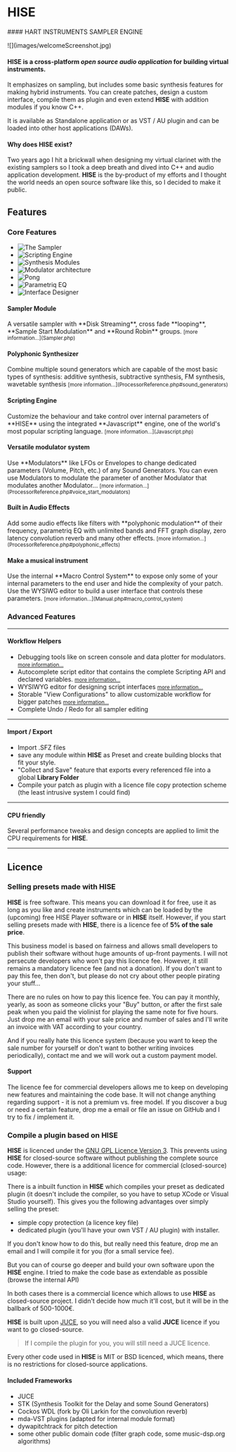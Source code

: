 <h1 id="godlike_title">HISE</h1>
#### HART INSTRUMENTS SAMPLER ENGINE

<p class="processor">![](images/welcomeScreenshot.jpg)</p>

#### HISE is a cross-platform *open source audio application* for building virtual instruments.

It emphasizes on sampling, but includes some basic synthesis features for making hybrid instruments. You can create patches, design a custom interface, compile them as plugin and even extend **HISE** with addition modules if you know C++. 

It is available as Standalone application or as VST / AU plugin and can be loaded into other host applications (DAWs).


#### Why does HISE exist?

Two years ago I hit a brickwall when designing my virtual clarinet with the existing samplers so I took a deep breath and dived into C++ and audio application development. **HISE** is the by-product of my efforts and I thought the world needs an open source software like this, so I decided to make it public.

## Features

### Core Features

<p>
<ul class="pgwSlider">
<li><img src="slider/img/sampler.png" alt="The Sampler" data-description="Versatile sampler module"></li>
    <li><img src="slider/img/scripting.png" alt="Scripting Engine" data-description="Add functionality with Javascript"></li>
    <li><img src="slider/img/fm.png" alt="Synthesis Modules" data-description="Add synthesiser modules like FM synthesis"></li>
    <li><img src="slider/img/mod.png" alt="Modulator architecture" data-description="Create a complex and nested modulation system."></li>
     <li><img src="slider/img/pong.png" alt="Pong" data-description="Rewrite your favorite video game with HISE."></li>
     <li><img src="slider/img/eq.png" alt="Parametriq EQ" data-description="Parametriq Equalizer with unlimited bands and FFT analyser."></li>
     <li><img src="slider/img/wysiwyg.png" alt="Interface Designer" data-description="Use the build in WYSIWYG editor to create user interfaces."></li>
</ul>
</p>

<div id="f1">
<h4>Sampler Module</h4>
<p>A versatile sampler with **Disk Streaming**, cross fade **looping**, **Sample Start Modulation** and **Round Robin** groups.  
<small>[more information...](Sampler.php)</small></p>
</div>

<div id="f2">
<h4>Polyphonic Synthesizer</h4>
<p>
Combine multiple sound generators which are capable of the most basic types of synthesis:  
additive synthesis, subtractive synthesis, FM synthesis, wavetable synthesis  
<small>[more information...](ProcessorReference.php#sound_generators)</small></p>
</div>

<div id="f3">
<h4>Scripting Engine</h4>
<p> Customize the behaviour and take control over internal parameters of **HISE** using the integrated **Javascript** engine, one of the world's most popular scripting language.  
<small>[more information...](Javascript.php)</small></p>
</div>

<div id="f4">
<h4>Versatile modulator system</h4>
<p>
Use **Modulators** like LFOs or Envelopes to change dedicated parameters (Volume, Pitch, etc.) of any Sound Generators. You can even use Modulators to modulate the parameter of another Modulator that modulates another Modulator...  
<small>[more information...](ProcessorReference.php#voice_start_modulators)</small>
</p>
</div>

<div id="f5">
<h4>Built in Audio Effects</h4>
<p>
Add some audio effects like filters with **polyphonic modulation** of their frequency, parametriq EQ with unlimited bands and FFT graph display, zero latency convolution reverb and many other effects.  
<small>[more information...](ProcessorReference.php#polyphonic_effects)</small>
</p>
</div>

<div id="f6">
<h4>Make a musical instrument</h4>

<p>
Use the internal **Macro Control System** to expose only some of your internal parameters to the end user and hide the complexity of your patch. Use the WYSIWG editor to build a user interface that controls these parameters.  
<small>[more information...](Manual.php#macro_control_system)</small>
</p>
</div>

### Advanced Features

---

#### Workflow Helpers

- Debugging tools like on screen console and data plotter for modulators. <small>[more information...](Manual.php#development_tools)</small>
- Autocomplete script editor that contains the complete Scripting API and declared variables. <small>[more information...](Javascript.php)</small>
- WYSIWYG editor for designing script interfaces <small>[more information...](Javascript.php)</small>
- Storable "View Configurations" to allow customizable workflow for bigger patches <small>[more information...](Manual.php#restorable_view_configurations)</small>
- Complete Undo / Redo for all sampler editing

---

#### Import / Export

- Import .SFZ files
- save any module within **HISE** as Preset and create building blocks that fit your style.
- "Collect and Save" feature that exports every referenced file into a global **Library Folder**
- Compile your patch as plugin with a licence file copy protection scheme (the least intrusive system I could find)

---

#### CPU friendly

Several performance tweaks and design concepts are applied to limit the CPU requirements for **HISE**.

---


## Licence

### Selling presets made with HISE

**HISE** is free software. This means you can download it for free, use it as long as you like and create instruments which can be loaded by the (upcoming) free HISE Player software or in **HISE** itself. However, if you start selling presets made with **HISE**, there is a licence fee of **5% of the sale price**.  

This business model is based on fairness and allows small developers to publish their software without huge amounts of up-front payments. I will not persecute developers who won't pay this licence fee. However, it still remains a mandatory licence fee (and not a donation). If you don't want to pay this fee, then don't, but please do not cry about other people pirating your stuff...

There are no rules on how to pay this licence fee. You can pay it monthly, yearly, as soon as someone clicks your "Buy" button, or after the first sale peak when you paid the violinist for playing the same note for five hours. Just drop me an email with your sale price and number of sales and I'll write an invoice with VAT according to your country.

And if you really hate this licence system (because you want to keep the sale number for yourself or don't want to bother writing invoices periodically), contact me and we will work out a custom payment model.

#### Support

The licence fee for commercial developers allows me to keep on developing new features and maintaining the code base. It will not change anything regarding support - it is not a premium vs. free model. If you discover a bug or need a certain feature, drop me a email or file an issue on GitHub and I try to fix / implement it.

### Compile a plugin based on HISE

**HISE** is licenced under the [GNU GPL Licence Version 3](http://www.gnu.org/licenses/gpl-3.0.en.html). This prevents using **HISE** for closed-source software without publishing the complete source code. However, there is a additional licence for commercial (closed-source) usage: 

There is a inbuilt function in **HISE** which compiles your preset as dedicated plugin (it doesn't include the compiler, so you have to setup XCode or Visual Studio yourself). This gives you the following advantages over simply selling the preset:

- simple copy protection (a licence key file)
- dedicated plugin (you'll have your own VST / AU plugin) with installer.

If you don't know how to do this, but really need this feature, drop me an email and I will compile it for you (for a small service fee).

But you can of course go deeper and build your own software upon the **HISE** engine. I tried to make the code base as extendable as possible (browse the internal API)

In both cases there is a commercial licence which allows to use **HISE** as closed-source project. I didn't decide how much it'll cost, but it will be in the ballbark of 500-1000€.

**HISE** is built upon [JUCE](http://www.juce.com), so you will need also a valid **JUCE** licence if you want to go closed-source.

> If I compile the plugin for you, you will still need a JUCE licence.

Every other code used in **HISE** is MIT or BSD licenced, which means, there is no restrictions for closed-source applications.

#### Included Frameworks

- JUCE
- STK (Synthesis Toolkit for the Delay and some Sound Generators)
- Cockos WDL (fork by Oli Larkin for the convolution reverb)
- mda-VST plugins (adapted for internal module format)
- dywapitchtrack for pitch detection
- some other public domain code (filter graph code, some music-dsp.org algorithms)